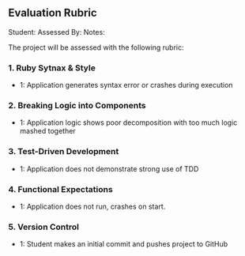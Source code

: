 ## Evaluation Rubric

Student:
Assessed By:
Notes:

The project will be assessed with the following rubric:

### 1. Ruby Sytnax & Style

* 1:  Application generates syntax error or crashes during execution

### 2. Breaking Logic into Components

* 1: Application logic shows poor decomposition with too much logic mashed together

### 3. Test-Driven Development

* 1: Application does not demonstrate strong use of TDD

### 4. Functional Expectations

* 1: Application does not run, crashes on start.

### 5. Version Control

* 1: Student makes an initial commit and pushes project to GitHub
